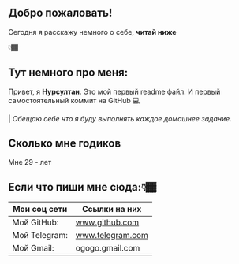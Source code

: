**Добро пожаловать!** 
-

Сегодня я расскажу немного о себе, **читай ниже**

 👇🏾

**Тут немного про меня:**  
-

Привет, я **Нурсултан**. Это мой первый readme файл. И первый самостоятельный коммит на GitHub 💻

| *Обещаю себе что я буду выполнять каждое домашнее задание.*

**Сколько мне годиков**
-
Мне 29 - лет

Если что пиши мне сюда:👇🏾
-
| Мои соц сети |Ссылки на них  |
|--|--|
| Мой GitHub: | www.github.com |
| Мой Telegram:| www.telegram.com |
| Мой Gmail:| ogogo.gmail.com |
